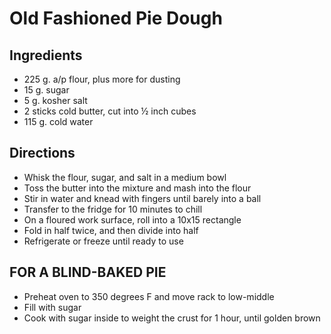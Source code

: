 # Old Fashioned Pie Dough

## Ingredients

- 225 g. a/p flour, plus more for dusting
- 15 g. sugar
- 5 g. kosher salt
- 2 sticks cold butter, cut into ½ inch cubes
- 115 g. cold water

## Directions

- Whisk the flour, sugar, and salt in a medium bowl
- Toss the butter into the mixture and mash into the flour
- Stir in water and knead with fingers until barely into a ball
- Transfer to the fridge for 10 minutes to chill
- On a floured work surface, roll into a 10x15 rectangle
- Fold in half twice, and then divide into half
- Refrigerate or freeze until ready to use

## FOR A BLIND-BAKED PIE

- Preheat oven to 350 degrees F and move rack to low-middle
- Fill with sugar
- Cook with sugar inside to weight the crust for 1 hour, until golden brown
